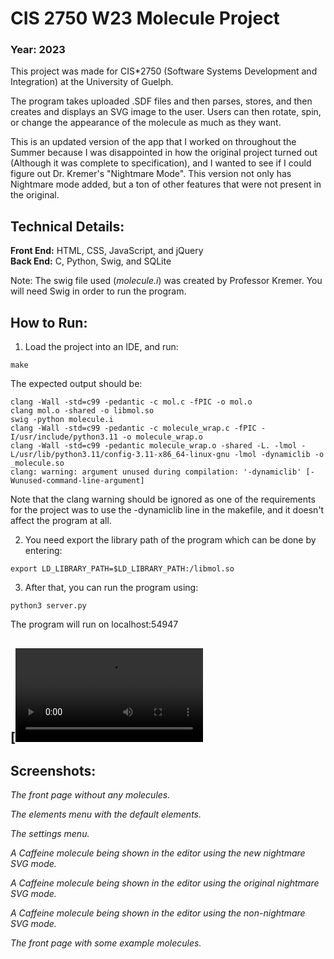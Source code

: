 # CIS 2750 W23 Molecule Project
### Year: 2023
This project was made for CIS\*2750 (Software Systems Development and Integration) at the University of Guelph.

The program takes uploaded .SDF files and then parses, stores, and then creates and displays an SVG image to the user. Users can then rotate, spin, or change the appearance of the molecule as much as they want.

This is an updated version of the app that I worked on throughout the Summer because I was disappointed in how the original project turned out (Although it was complete to specification), and I wanted to see if I could figure out Dr. Kremer's "Nightmare Mode". This version not only has Nightmare mode added, but a ton of other features that were not present in the original.

## Technical Details:
**Front End:** HTML, CSS, JavaScript, and jQuery<br/>
**Back End:** C, Python, Swig, and SQLite

Note: The swig file used (*molecule.i*) was created by Professor Kremer. You will need Swig in order to run the program.

## How to Run:
1. Load the project into an IDE, and run:
```
make
```
The expected output should be:
```
clang -Wall -std=c99 -pedantic -c mol.c -fPIC -o mol.o
clang mol.o -shared -o libmol.so
swig -python molecule.i
clang -Wall -std=c99 -pedantic -c molecule_wrap.c -fPIC -I/usr/include/python3.11 -o molecule_wrap.o
clang -Wall -std=c99 -pedantic molecule_wrap.o -shared -L. -lmol -L/usr/lib/python3.11/config-3.11-x86_64-linux-gnu -lmol -dynamiclib -o _molecule.so
clang: warning: argument unused during compilation: '-dynamiclib' [-Wunused-command-line-argument]
````
Note that the clang warning should be ignored as one of the requirements for the project was to use the -dynamiclib line in the makefile, and it doesn't affect the program at all.

2. You need export the library path of the program which can be done by entering:
```
export LD_LIBRARY_PATH=$LD_LIBRARY_PATH:/libmol.so
```
3. After that, you can run the program using:
```
python3 server.py
```
The program will run on localhost:54947

## [![Video Demo](https://msirna.github.io/static/videos/MolDB%20Demo.mp4)

## Screenshots:

*The front page without any molecules.*

*The elements menu with the default elements.*

*The settings menu.*

*A Caffeine molecule being shown in the editor using the new nightmare SVG mode.*

*A Caffeine molecule being shown in the editor using the original nightmare SVG mode.*

*A Caffeine molecule being shown in the editor using the non-nightmare SVG mode.*

*The front page with some example molecules.*




